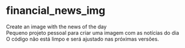 # financial_news_img<br>
Create an image with the news of the day<br>
Pequeno projeto pessoal para criar uma imagem com as notícias do dia<br>
O código não está limpo e será ajustado nas próximas versões.
